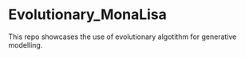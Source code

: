 # Evolutionary_MonaLisa
This repo showcases the use of evolutionary algotithm for generative modelling.
